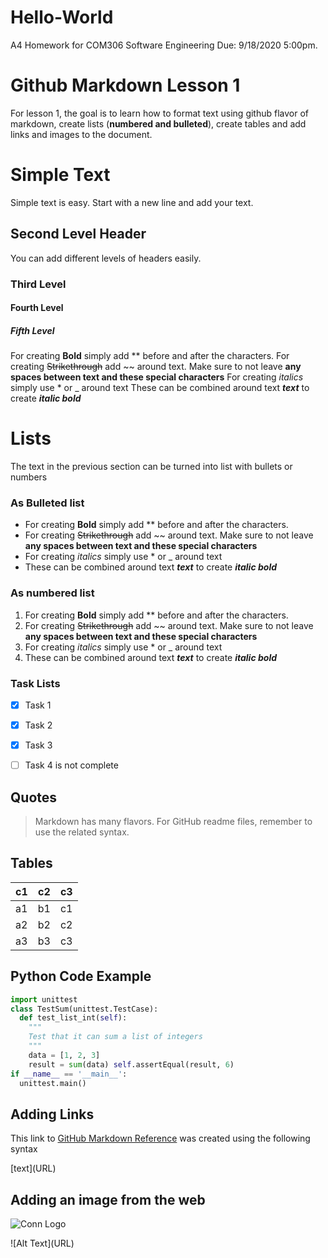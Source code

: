 # Hello-World
A4 Homework for COM306 Software Engineering Due: 9/18/2020 5:00pm.

# Github Markdown Lesson 1

For lesson 1, the goal is to learn how to format text using github flavor of markdown, create lists (**numbered and bulleted**), create tables and add links and images to the document.

# Simple Text

Simple text is easy. Start with a new line and add your text.

## Second Level Header
You can add different levels of headers easily.

### Third Level

#### Fourth Level

##### Fifth Level

For creating **Bold** simply add ** before and after the characters.
For creating ~~Strikethrough~~ add ~~ around text. Make sure to not leave **any spaces between text and these special characters**
For creating *italics* simply use * or _ around text
These can be combined around text _**text**_ to create _**italic bold**_

# Lists
The text in the previous section can be turned into list with bullets or numbers

### As Bulleted list
* For creating **Bold** simply add ** before and after the characters.
* For creating ~~Strikethrough~~ add ~~ around text. Make sure to not leave **any spaces between text and these special characters**
* For creating *italics* simply use * or _ around text
* These can be combined around text _**text**_ to create _**italic bold**_

### As numbered list
1. For creating **Bold** simply add ** before and after the characters.
2. For creating ~~Strikethrough~~ add ~~ around text. Make sure to not leave **any spaces between text and these special characters**
3. For creating *italics* simply use * or _ around text
4. These can be combined around text _**text**_ to create _**italic bold**_

### Task Lists
- [X] Task 1
- [X] Task 2
- [X] Task 3
- [ ] Task 4 is not complete


## Quotes
> Markdown has many flavors. For GitHub readme files, remember to use the related syntax.

## Tables
c1 | c2 | c3
---|----|---
a1 | b1 | c1
a2 | b2 | c2
a3 | b3 | c3


## Python Code Example
```python
import unittest
class TestSum(unittest.TestCase): 
  def test_list_int(self):
    """
    Test that it can sum a list of integers
    """
    data = [1, 2, 3]
    result = sum(data) self.assertEqual(result, 6)
if __name__ == '__main__': 
  unittest.main()
```

## Adding Links
This link to [GitHub Markdown Reference](https://guides.github.com/features/mastering-markdown/) was created using the following syntax

\[text\]\(URL\)

## Adding an image from the web

![Conn Logo](https://www.conncoll.edu/media/website-media/visualidentity/images/Seal-Color.jpg)

\!\[Alt Text\]\(URL\)
